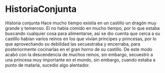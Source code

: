 # HistoriaConjunta
Historia conjunta
Hace mucho tiempo existía en un castillo un dragón muy grande y temeroso. El 
 no había comido en mucho tiempo, por lo que estaba buscando cualquier cosa 
 para alimentarse, así se dio cuenta que cerca a su castillo habían varios
 reinos en los que vivían principes y princesas, por lo que aprovechando su
 debilidad las secuestraba y encerraba, para posteriormente cocinarlas en 
 el gran horno de su castillo. De este modo acabó con la descendencia de 
 muchos reinos, sin embargo, secuestró a una princesa muy importante en el mundo,
 sin embargo, cuando estaba a punto de matarla, sucedio algo alentador.

